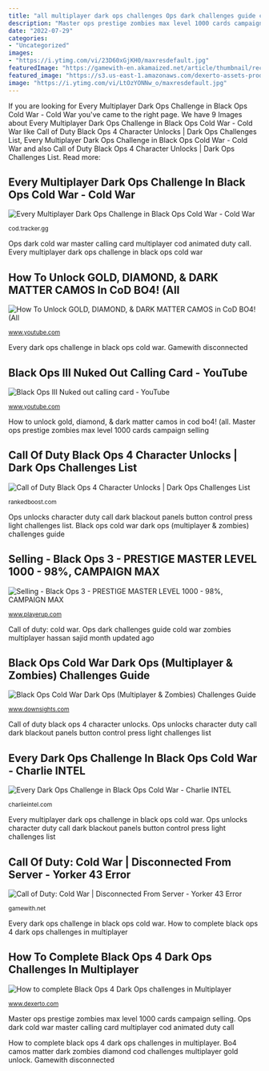 ```yaml
---
title: "all multiplayer dark ops challenges Ops dark challenges guide cold war zombies multiplayer hassan sajid month updated ago"
description: "Master ops prestige zombies max level 1000 cards campaign selling"
date: "2022-07-29"
categories:
- "Uncategorized"
images:
- "https://i.ytimg.com/vi/23D60xGjKH0/maxresdefault.jpg"
featuredImage: "https://gamewith-en.akamaized.net/article/thumbnail/rectangle/23458.png"
featured_image: "https://s3.us-east-1.amazonaws.com/dexerto-assets-production-cbbdf288/uploads/articles/dark-ops-challenges-multiplayer.jpg"
image: "https://i.ytimg.com/vi/LtOzYONNw_o/maxresdefault.jpg"
---
```


If you are looking for Every Multiplayer Dark Ops Challenge in Black Ops Cold War - Cold War you've came to the right page. We have 9 Images about Every Multiplayer Dark Ops Challenge in Black Ops Cold War - Cold War like Call of Duty Black Ops 4 Character Unlocks | Dark Ops Challenges List, Every Multiplayer Dark Ops Challenge in Black Ops Cold War - Cold War and also Call of Duty Black Ops 4 Character Unlocks | Dark Ops Challenges List. Read more:

## Every Multiplayer Dark Ops Challenge In Black Ops Cold War - Cold War

![Every Multiplayer Dark Ops Challenge in Black Ops Cold War - Cold War](https://trackercdn.com/ghost/images/2020/11/15228_ui_icon_callingcard_mp_darkops_master.png "Bo4 camos matter dark zombies diamond cod challenges multiplayer gold unlock")

<small>cod.tracker.gg</small>

Ops dark cold war master calling card multiplayer cod animated duty call. Every multiplayer dark ops challenge in black ops cold war

## How To Unlock GOLD, DIAMOND, &amp; DARK MATTER CAMOS In CoD BO4! (All

![How To Unlock GOLD, DIAMOND, &amp; DARK MATTER CAMOS in CoD BO4! (All](https://i.ytimg.com/vi/23D60xGjKH0/maxresdefault.jpg "How to unlock gold, diamond, &amp; dark matter camos in cod bo4! (all")

<small>www.youtube.com</small>

Every dark ops challenge in black ops cold war. Gamewith disconnected

## Black Ops III Nuked Out Calling Card - YouTube

![Black Ops III Nuked out calling card - YouTube](https://i.ytimg.com/vi/LtOzYONNw_o/maxresdefault.jpg "Gamewith disconnected")

<small>www.youtube.com</small>

How to unlock gold, diamond, &amp; dark matter camos in cod bo4! (all. Master ops prestige zombies max level 1000 cards campaign selling

## Call Of Duty Black Ops 4 Character Unlocks | Dark Ops Challenges List

![Call of Duty Black Ops 4 Character Unlocks | Dark Ops Challenges List](https://img.rankedboost.com/wp-content/uploads/2018/10/All-Dark-Ops-Black-out.jpg "Bo4 camos matter dark zombies diamond cod challenges multiplayer gold unlock")

<small>rankedboost.com</small>

Ops unlocks character duty call dark blackout panels button control press light challenges list. Black ops cold war dark ops (multiplayer &amp; zombies) challenges guide

## Selling - Black Ops 3 - PRESTIGE MASTER LEVEL 1000 - 98%, CAMPAIGN MAX

![Selling - Black Ops 3 - PRESTIGE MASTER LEVEL 1000 - 98%, CAMPAIGN MAX](http://i.imgur.com/zV3sU1X.jpg "Call of duty: cold war")

<small>www.playerup.com</small>

Call of duty: cold war. Ops dark challenges guide cold war zombies multiplayer hassan sajid month updated ago

## Black Ops Cold War Dark Ops (Multiplayer &amp; Zombies) Challenges Guide

![Black Ops Cold War Dark Ops (Multiplayer &amp; Zombies) Challenges Guide](https://www.downsights.com/wp-content/uploads/2020/11/Dark-Ops-Featured-Image.jpg "Bo4 camos matter dark zombies diamond cod challenges multiplayer gold unlock")

<small>www.downsights.com</small>

Call of duty black ops 4 character unlocks. Ops unlocks character duty call dark blackout panels button control press light challenges list

## Every Dark Ops Challenge In Black Ops Cold War - Charlie INTEL

![Every Dark Ops Challenge in Black Ops Cold War - Charlie INTEL](https://trackercdn.com/ghost/images/2020/11/151118_ui_icon_callingcard_zm_darkops_armedtotheteeth_final.png "Ops dark challenges guide cold war zombies multiplayer hassan sajid month updated ago")

<small>charlieintel.com</small>

Every multiplayer dark ops challenge in black ops cold war. Ops unlocks character duty call dark blackout panels button control press light challenges list

## Call Of Duty: Cold War | Disconnected From Server - Yorker 43 Error

![Call of Duty: Cold War | Disconnected From Server - Yorker 43 Error](https://gamewith-en.akamaized.net/article/thumbnail/rectangle/23458.png "How to unlock gold, diamond, &amp; dark matter camos in cod bo4! (all")

<small>gamewith.net</small>

Every dark ops challenge in black ops cold war. How to complete black ops 4 dark ops challenges in multiplayer

## How To Complete Black Ops 4 Dark Ops Challenges In Multiplayer

![How to complete Black Ops 4 Dark Ops challenges in Multiplayer](https://s3.us-east-1.amazonaws.com/dexerto-assets-production-cbbdf288/uploads/articles/dark-ops-challenges-multiplayer.jpg "Call of duty: cold war")

<small>www.dexerto.com</small>

Master ops prestige zombies max level 1000 cards campaign selling. Ops dark cold war master calling card multiplayer cod animated duty call

How to complete black ops 4 dark ops challenges in multiplayer. Bo4 camos matter dark zombies diamond cod challenges multiplayer gold unlock. Gamewith disconnected
